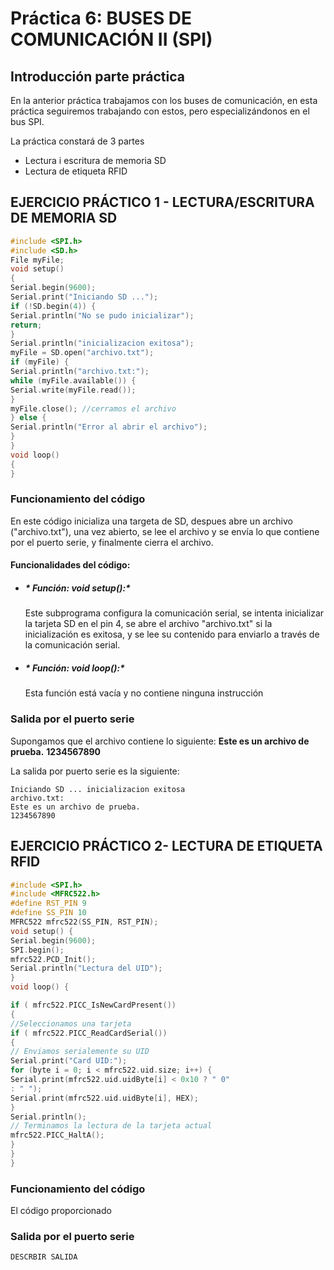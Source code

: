 # Práctica 6: BUSES DE COMUNICACIÓN II (SPI)
## Introducción parte práctica
En la anterior práctica trabajamos con los buses de comunicación, en esta práctica seguiremos trabajando con estos, pero especializándonos en el bus SPI.

La práctica constará de 3 partes 
 - Lectura i escritura de memoria SD
 - Lectura de etiqueta RFID

## EJERCICIO PRÁCTICO 1 - LECTURA/ESCRITURA DE MEMORIA SD
```c++
#include <SPI.h>
#include <SD.h>
File myFile;
void setup()
{
Serial.begin(9600);
Serial.print("Iniciando SD ...");
if (!SD.begin(4)) {
Serial.println("No se pudo inicializar");
return;
}
Serial.println("inicializacion exitosa");
myFile = SD.open("archivo.txt");
if (myFile) {
Serial.println("archivo.txt:");
while (myFile.available()) {
Serial.write(myFile.read());
}
myFile.close(); //cerramos el archivo
} else {
Serial.println("Error al abrir el archivo");
}
}
void loop()
{
}
```
### Funcionamiento del código
En este código inicializa una targeta de SD, despues abre un archivo ("archivo.txt"), una vez abierto, se lee el archivo y se envía lo que contiene por el puerto serie, y finalmente cierra el archivo.

#### Funcionalidades del código:
- ##### * Función: void setup():*
   Este subprograma configura la comunicación serial, se intenta inicializar la tarjeta SD en el pin 4, se abre el archivo "archivo.txt" si la inicialización es exitosa, y se lee su contenido para enviarlo a través de la comunicación serial.
 
 - ##### * Función: void loop():*
   Esta función está vacía y no contiene ninguna instrucción

### Salida por el puerto serie
Supongamos que el archivo contiene lo siguiente:
**Este es un archivo de prueba.** 
**1234567890**

La salida por puerto serie es la siguiente:
```
Iniciando SD ... inicializacion exitosa
archivo.txt:
Este es un archivo de prueba.
1234567890
```

## EJERCICIO PRÁCTICO 2- LECTURA DE ETIQUETA RFID
```c++
#include <SPI.h>
#include <MFRC522.h>
#define RST_PIN 9 
#define SS_PIN 10 
MFRC522 mfrc522(SS_PIN, RST_PIN); 
void setup() {
Serial.begin(9600); 
SPI.begin(); 
mfrc522.PCD_Init(); 
Serial.println("Lectura del UID");
}
void loop() {

if ( mfrc522.PICC_IsNewCardPresent())
{
//Seleccionamos una tarjeta
if ( mfrc522.PICC_ReadCardSerial())
{
// Enviamos serialemente su UID
Serial.print("Card UID:");
for (byte i = 0; i < mfrc522.uid.size; i++) {
Serial.print(mfrc522.uid.uidByte[i] < 0x10 ? " 0"
: " ");
Serial.print(mfrc522.uid.uidByte[i], HEX);
}
Serial.println();
// Terminamos la lectura de la tarjeta actual
mfrc522.PICC_HaltA();
}
}
}
```
### Funcionamiento del código
El código proporcionado

### Salida por el puerto serie
```
DESCRBIR SALIDA
```




